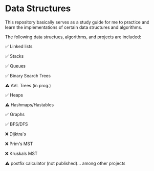 # Data Structures
This repository basically serves as a study guide for me to practice and learn the implementations of certain data structures and algorithms.

The following data structues, algorithms, and projects are included:

✅ Linked lists

✅ Stacks

✅ Queues

✅ Binary Search Trees

⚠️ AVL Trees (in prog.)

✅ Heaps

⚠️ Hashmaps/Hastables

✅ Graphs

✅ BFS/DFS

❌ Dijktra's

❌ Prim's MST

❌ Kruskals MST

⚠️ postfix calculator (not published)... among other projects